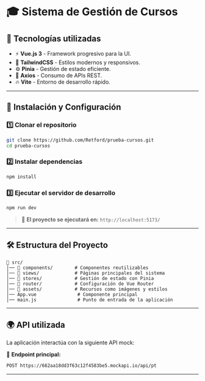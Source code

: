 # 🎓 Sistema de Gestión de Cursos

## 🚀 Tecnologías utilizadas

- ⚡ **Vue.js 3** - Framework progresivo para la UI.  
- 🎨 **TailwindCSS** - Estilos modernos y responsivos.  
- ⚙️ **Pinia** - Gestión de estado eficiente.  
- 📡 **Axios** - Consumo de APIs REST.  
- 🔥 **Vite** - Entorno de desarrollo rápido.  

---

## 📂 Instalación y Configuración

### 1️⃣ Clonar el repositorio

```bash
git clone https://github.com/Retford/prueba-cursos.git
cd prueba-cursos
```

### 2️⃣ Instalar dependencias

```bash
npm install
```

### 3️⃣ Ejecutar el servidor de desarrollo

```bash
npm run dev
```

> 🔹 **El proyecto se ejecutará en:** `http://localhost:5173/`  

---

## 🛠️ Estructura del Proyecto

```
📂 src/
│── 📁 components/        # Componentes reutilizables
│── 📁 views/             # Páginas principales del sistema
│── 📁 stores/            # Gestión de estado con Pinia
│── 📁 router/            # Configuración de Vue Router
│── 📁 assets/            # Recursos como imágenes y estilos
│── App.vue               # Componente principal
│── main.js               # Punto de entrada de la aplicación
```

---

## 🌍 API utilizada

La aplicación interactúa con la siguiente API mock:

🔗 **Endpoint principal:**  

```bash
POST https://662aa18dd3f63c12f4583be5.mockapi.io/api/pt
```

---
